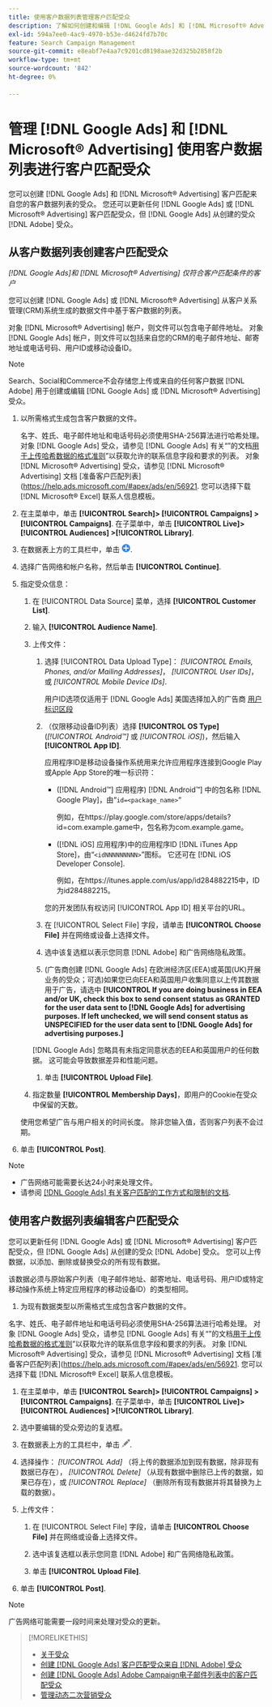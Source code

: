 ```yaml
---
title: 使用客户数据列表管理客户匹配受众
description: 了解如何创建和编辑 [!DNL Google Ads] 和 [!DNL Microsoft® Advertising] 客户匹配来自您的客户数据列表的受众。
exl-id: 594a7ee0-4ac9-4970-b53e-d4624fd7b70c
feature: Search Campaign Management
source-git-commit: e8eabf7e4aa7c9201cd8198aae32d325b2858f2b
workflow-type: tm+mt
source-wordcount: '842'
ht-degree: 0%

---
```


# 管理 [!DNL Google Ads] 和 [!DNL Microsoft® Advertising] 使用客户数据列表进行客户匹配受众

您可以创建 [!DNL Google Ads] 和 [!DNL Microsoft® Advertising] 客户匹配来自您的客户数据列表的受众。 您还可以更新任何 [!DNL Google Ads] 或 [!DNL Microsoft® Advertising] 客户匹配受众，但 [!DNL Google Ads] 从创建的受众 [!DNL Adobe] 受众。

## 从客户数据列表创建客户匹配受众

*[!DNL Google Ads]和 [!DNL Microsoft® Advertising] 仅符合客户匹配条件的客户*

您可以创建 [!DNL Google Ads] 或 [!DNL Microsoft® Advertising] 从客户关系管理(CRM)系统生成的数据文件中基于客户数据的列表。

对象 [!DNL Microsoft® Advertising] 帐户，则文件可以包含电子邮件地址。 对象 [!DNL Google Ads] 帐户，则文件可以包括来自您的CRM的电子邮件地址、邮寄地址或电话号码、用户ID或移动设备ID。

>[!NOTE]
>
>Search、Social和Commerce不会存储您上传或来自的任何客户数据 [!DNL Adobe] 用于创建或编辑 [!DNL Google Ads] 或 [!DNL Microsoft® Advertising] 受众。

1. 以所需格式生成包含客户数据的文件。

   名字、姓氏、电子邮件地址和电话号码必须使用SHA-256算法进行哈希处理。 <!-- Our UI says all, but GGL docs say don't hash user IDs and device IDs. --> 对象 [!DNL Google Ads] 受众，请参见 [!DNL Google Ads] 有关“”的文档[用于上传哈希数据的格式准则](https://support.google.com/google-ads/answer/7476159)”以获取允许的联系信息字段和要求的列表。 对象 [!DNL Microsoft® Advertising] 受众，请参见 [!DNL Microsoft® Advertising] 文档 [准备客户匹配列表](https://help.ads.microsoft.com/#apex/ads/en/56921. 您可以选择下载 [!DNL Microsoft® Excel] 联系人信息模板。

1. 在主菜单中，单击 **[!UICONTROL Search]> [!UICONTROL Campaigns] >[!UICONTROL Campaigns]**. 在子菜单中，单击 **[!UICONTROL Live]> [!UICONTROL Audiences] >[!UICONTROL Library]**.

1. 在数据表上方的工具栏中，单击 ![创建](/help/search-social-commerce/assets/add.png "创建").

1. 选择广告网络和帐户名称，然后单击 **[!UICONTROL Continue]**.

1. 指定受众信息：

   1. 在 [!UICONTROL Data Source] 菜单，选择 **[!UICONTROL Customer List]**.

   1. 输入 **[!UICONTROL Audience Name]**.

   1. 上传文件：

      1. 选择 [!UICONTROL Data Upload Type]： *[!UICONTROL Emails, Phones, and/or Mailing Addresses]*， *[!UICONTROL User IDs]*，或 *[!UICONTROL Mobile Device IDs]*.

         用户ID选项仅适用于 [!DNL Google Ads] 美国选择加入的广告商 [用户标识区段](https://support.google.com/google-ads/answer/9199250)

      1. （仅限移动设备ID列表）选择 **[!UICONTROL OS Type]** (*[!UICONTROL Android™]* 或 *[!UICONTROL iOS]*)，然后输入 **[!UICONTROL App ID]**.

         应用程序ID是移动设备操作系统用来允许应用程序连接到Google Play或Apple App Store的唯一标识符：

         * ([!DNL Android™] 应用程序) [!DNL Android™] 中的包名称 [!DNL Google Play]，由“`id=<package_name>`“

           例如，在https://play.google.com/store/apps/details?id=com.example.game中，包名称为com.example.game。

         * ([!DNL iOS] 应用程序)中的应用程序ID [!DNL iTunes App Store]，由“`<idNNNNNNNNN>`”图标。 它还可在 [!DNL iOS Developer Console].

           例如，在https://itunes.apple.com/us/app/id284882215中，ID为id284882215。

         您的开发团队有权访问 [!UICONTROL App ID] 相关平台的URL。

      1. 在 [!UICONTROL Select File] 字段，请单击 **[!UICONTROL Choose File]** 并在网络或设备上选择文件。

      1. 选中该复选框以表示您同意 [!DNL Adobe] 和广告网络隐私政策。

      1. (广告商创建 [!DNL Google Ads] 在欧洲经济区(EEA)或英国(UK)开展业务的受众；可选)如果您已向EEA和英国用户收集同意以上传其数据用于广告，请选中 **[!UICONTROL If you are doing business in EEA and/or UK, check this box to send consent status as GRANTED for the user data sent to [!DNL Google Ads] for advertising purposes. If left unchecked, we will send consent status as UNSPECIFIED for the user data sent to [!DNL Google Ads] for advertising purposes.]**

      [!DNL Google Ads] 忽略具有未指定同意状态的EEA和英国用户的任何数据。 这可能会导致数据差异和性能问题。

      1. 单击 **[!UICONTROL Upload File]**.

   1. 指定数量 **[!UICONTROL Membership Days]**，即用户的Cookie在受众中保留的天数。

   使用您希望广告与用户相关的时间长度。 除非您输入值，否则客户列表不会过期。

1. 单击 **[!UICONTROL Post]**.

>[!NOTE]
>
>* 广告网络可能需要长达24小时来处理文件。
>* 请参阅 [[!DNL Google Ads] 有关客户匹配的工作方式和限制的文档](https://support.google.com/displayvideo/answer/9539301).

## 使用客户数据列表编辑客户匹配受众

您可以更新任何 [!DNL Google Ads] 或 [!DNL Microsoft® Advertising] 客户匹配受众，但 [!DNL Google Ads] 从创建的受众 [!DNL Adobe] 受众。 您可以上传数据，以添加、删除或替换受众的所有现有数据。

该数据必须与原始客户列表（电子邮件地址、邮寄地址、电话号码、用户ID或特定移动操作系统上特定应用程序的移动设备ID）的类型相同。

1. 为现有数据类型以所需格式生成包含客户数据的文件。

名字、姓氏、电子邮件地址和电话号码必须使用SHA-256算法进行哈希处理。 <!-- Our UI says all, but GGL docs say don't hash user IDs and device IDs. --> 对象 [!DNL Google Ads] 受众，请参见 [!DNL Google Ads] 有关“”的文档[用于上传哈希数据的格式准则](https://support.google.com/google-ads/answer/7476159)”以获取允许的联系信息字段和要求的列表。 对象 [!DNL Microsoft® Advertising] 受众，请参见 [!DNL Microsoft® Advertising] 文档 [准备客户匹配列表](https://help.ads.microsoft.com/#apex/ads/en/56921. 您可以选择下载 [!DNL Microsoft® Excel] 联系人信息模板。

1. 在主菜单中，单击 **[!UICONTROL Search]> [!UICONTROL Campaigns] >[!UICONTROL Campaigns]**. 在子菜单中，单击 **[!UICONTROL Live]> [!UICONTROL Audiences] >[!UICONTROL Library]**.

1. 选中要编辑的受众旁边的复选框。

1. 在数据表上方的工具栏中，单击 ![编辑](/help/search-social-commerce/assets/edit.png).

1. 选择操作： *[!UICONTROL Add]* （将上传的数据添加到现有数据，除非现有数据已存在）， *[!UICONTROL Delete]* （从现有数据中删除已上传的数据，如果已存在），或 *[!UICONTROL Replace]* （删除所有现有数据并将其替换为上载的数据）。

1. 上传文件：

   1. 在 [!UICONTROL Select File] 字段，请单击 **[!UICONTROL Choose File]** 并在网络或设备上选择文件。

   1. 选中该复选框以表示您同意 [!DNL Adobe] 和广告网络隐私政策。

   1. 单击 **[!UICONTROL Upload File]**.

1. 单击 **[!UICONTROL Post]**.

>[!NOTE]
>
>广告网络可能需要一段时间来处理对受众的更新。

>[!MORELIKETHIS]
>
>* [关于受众](audience-about.md)
>* [创建 [!DNL Google Ads] 客户匹配受众来自 [!DNL Adobe] 受众](google-audience-from-adobe-audience.md)
>* [创建 [!DNL Google Ads] Adobe Campaign电子邮件列表中的客户匹配受众](google-audience-from-campaign-email-list.md)
>* [管理动态二次营销受众](audience-dynamic-remarketing-manage.md)
